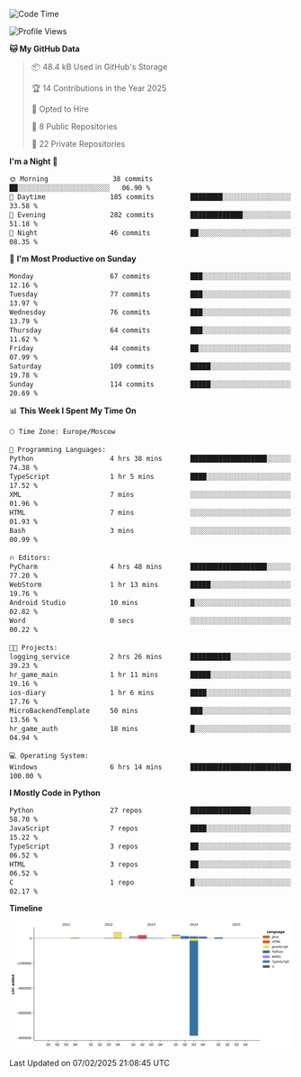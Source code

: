 <!--START_SECTION:waka-->
![Code Time](http://img.shields.io/badge/Code%20Time-598%20hrs%2028%20mins-blue)

![Profile Views](http://img.shields.io/badge/Profile%20Views-7-blue)

**🐱 My GitHub Data** 

> 📦 48.4 kB Used in GitHub's Storage 
 > 
> 🏆 14 Contributions in the Year 2025
 > 
> 💼 Opted to Hire
 > 
> 📜 8 Public Repositories 
 > 
> 🔑 22 Private Repositories 
 > 
**I'm a Night 🦉** 

```text
🌞 Morning                38 commits          ██░░░░░░░░░░░░░░░░░░░░░░░   06.90 % 
🌆 Daytime                185 commits         ████████░░░░░░░░░░░░░░░░░   33.58 % 
🌃 Evening                282 commits         █████████████░░░░░░░░░░░░   51.18 % 
🌙 Night                  46 commits          ██░░░░░░░░░░░░░░░░░░░░░░░   08.35 % 
```
📅 **I'm Most Productive on Sunday** 

```text
Monday                   67 commits          ███░░░░░░░░░░░░░░░░░░░░░░   12.16 % 
Tuesday                  77 commits          ███░░░░░░░░░░░░░░░░░░░░░░   13.97 % 
Wednesday                76 commits          ███░░░░░░░░░░░░░░░░░░░░░░   13.79 % 
Thursday                 64 commits          ███░░░░░░░░░░░░░░░░░░░░░░   11.62 % 
Friday                   44 commits          ██░░░░░░░░░░░░░░░░░░░░░░░   07.99 % 
Saturday                 109 commits         █████░░░░░░░░░░░░░░░░░░░░   19.78 % 
Sunday                   114 commits         █████░░░░░░░░░░░░░░░░░░░░   20.69 % 
```


📊 **This Week I Spent My Time On** 

```text
🕑︎ Time Zone: Europe/Moscow

💬 Programming Languages: 
Python                   4 hrs 38 mins       ███████████████████░░░░░░   74.38 % 
TypeScript               1 hr 5 mins         ████░░░░░░░░░░░░░░░░░░░░░   17.52 % 
XML                      7 mins              ░░░░░░░░░░░░░░░░░░░░░░░░░   01.96 % 
HTML                     7 mins              ░░░░░░░░░░░░░░░░░░░░░░░░░   01.93 % 
Bash                     3 mins              ░░░░░░░░░░░░░░░░░░░░░░░░░   00.99 % 

🔥 Editors: 
PyCharm                  4 hrs 48 mins       ███████████████████░░░░░░   77.20 % 
WebStorm                 1 hr 13 mins        █████░░░░░░░░░░░░░░░░░░░░   19.76 % 
Android Studio           10 mins             █░░░░░░░░░░░░░░░░░░░░░░░░   02.82 % 
Word                     0 secs              ░░░░░░░░░░░░░░░░░░░░░░░░░   00.22 % 

🐱‍💻 Projects: 
logging_service          2 hrs 26 mins       ██████████░░░░░░░░░░░░░░░   39.23 % 
hr_game_main             1 hr 11 mins        █████░░░░░░░░░░░░░░░░░░░░   19.16 % 
ios-diary                1 hr 6 mins         ████░░░░░░░░░░░░░░░░░░░░░   17.76 % 
MicroBackendTemplate     50 mins             ███░░░░░░░░░░░░░░░░░░░░░░   13.56 % 
hr_game_auth             18 mins             █░░░░░░░░░░░░░░░░░░░░░░░░   04.94 % 

💻 Operating System: 
Windows                  6 hrs 14 mins       █████████████████████████   100.00 % 
```

**I Mostly Code in Python** 

```text
Python                   27 repos            ███████████████░░░░░░░░░░   58.70 % 
JavaScript               7 repos             ████░░░░░░░░░░░░░░░░░░░░░   15.22 % 
TypeScript               3 repos             ██░░░░░░░░░░░░░░░░░░░░░░░   06.52 % 
HTML                     3 repos             ██░░░░░░░░░░░░░░░░░░░░░░░   06.52 % 
C                        1 repo              █░░░░░░░░░░░░░░░░░░░░░░░░   02.17 % 
```



**Timeline**

![Lines of Code chart](https://raw.githubusercontent.com/adlemx/adlemx/main/assets/bar_graph.png)


 Last Updated on 07/02/2025 21:08:45 UTC
<!--END_SECTION:waka-->
